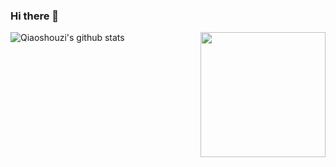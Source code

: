 ### Hi there 👋

<img align='right' src='https://cdn.jsdelivr.net/gh/qiaoshouzi/qiaoshouzi/github.git' width='200'>

![Qiaoshouzi's github stats](https://github-readme-stats.vercel.app/api?username=qiaoshouzi&show_icons=true&include_all_commits=true&theme=dark)
